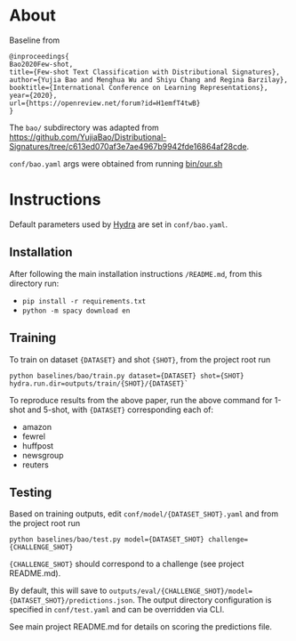 # About

Baseline from
```
@inproceedings{
Bao2020Few-shot,
title={Few-shot Text Classification with Distributional Signatures},
author={Yujia Bao and Menghua Wu and Shiyu Chang and Regina Barzilay},
booktitle={International Conference on Learning Representations},
year={2020},
url={https://openreview.net/forum?id=H1emfT4twB}
}
```

The `bao/` subdirectory was adapted from <https://github.com/YujiaBao/Distributional-Signatures/tree/c613ed070af3e7ae4967b9942fde16864af28cde>.

`conf/bao.yaml` args were obtained from running [bin/our.sh](https://github.com/YujiaBao/Distributional-Signatures/blob/c613ed070af3e7ae4967b9942fde16864af28cde/bin/our.sh)

# Instructions

Default parameters used by [Hydra](https://hydra.cc) are set in `conf/bao.yaml`.

## Installation
After following the main installation instructions `/README.md`, from this directory run:
- `pip install -r requirements.txt`
- `python -m spacy download en`

## Training

To train on dataset `{DATASET}` and shot `{SHOT}`, from the project root run
```
python baselines/bao/train.py dataset={DATASET} shot={SHOT} hydra.run.dir=outputs/train/{SHOT}/{DATASET}`
```

To reproduce results from the above paper, run the above command for 1-shot and 5-shot, with `{DATASET}` corresponding each of:
- amazon
- fewrel
- huffpost
- newsgroup
- reuters

## Testing

Based on training outputs, edit `conf/model/{DATASET_SHOT}.yaml` and from the project root run
```
python baselines/bao/test.py model={DATASET_SHOT} challenge={CHALLENGE_SHOT}
```

`{CHALLENGE_SHOT}` should correspond to a challenge (see project README.md).

By default, this will save to `outputs/eval/{CHALLENGE_SHOT}/model={DATASET_SHOT}/predictions.json`. The output directory configuration is specified in `conf/test.yaml` and can be overridden via CLI.

See main project README.md for details on scoring the predictions file.

